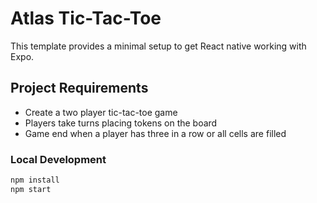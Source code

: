 # Atlas Tic-Tac-Toe

This template provides a minimal setup to get React native working with Expo.

## Project Requirements

- Create a two player tic-tac-toe game
- Players take turns placing tokens on the board
- Game end when a player has three in a row or all cells are filled

### Local Development

```bash
npm install
npm start
```

